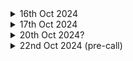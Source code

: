 

<details>
<summary>16th Oct 2024</summary>
<br>

Today I looked at Trac and tried to find a ticket. It really brought it home to me how intriciate the whole system is and how many people know parts of it very deeply. The descriptions of the issues that have made it to a status where it is considered worth investigating are mentioning aspects that will be difficult to replicate. Will I find something to work on that will start me off into the process of investigating?

Some tickets I lingered on longer than others...

#35791 - relates to css something I am familiar with with a recent css upgrade in work - has an owner, is assigned
#34976 - must ask Sarah about the comments on this one, she has written comments re accessibility - relates to the startapp commands - has an owner, is assigned
#18543 - https://code.djangoproject.com/ticket/18543 - what does 'new Bug' mean? 'Non image file can be saved to ImageField' - open 12 years ago, last modified 18 months ago - no owner - sent question to Paolo Melchiorre on team-saturn channel

In relation to that question 'new bug'. Paola said that 'new' is the status and it is not time-based, but more an indication that no one is working on it.
He suggested keeping track of the questions for create FAQs for new Contributors. Created QuestionsAsked.txt file and added this first question for future reference.

Nice also to see our Team photo taken at our first Team Saturn meeting by Paolo. We all look nicely enthusiastic!
https://discordapp.com/channels/1114005656937177168/1290084064573001778/1296215141263872030

</details>


<details>
<summary>17th Oct 2024</summary>
<br>
Saw a member of the team had a question on Discord (https://discordapp.com/channels/1114005656937177168/1290084064573001778/1296474011286638693) about a failed test in his PR (we use GitLab in work so I'm more used to calling it an MR there!) and had a quick look while I was working. It was to do with formatting and I waded in with my tuppence worth. Nice to get involved in a conversation and learned that Django has a pre-commit check on the formatting https://docs.djangoproject.com/en/dev/internals/contributing/writing-code/coding-style/#pre-commit-checks

</details>




<details>
<summary>20th Oct 2024?</summary>
<br>
Went on the train to Cork on 18th Oct as a present for my birthday. Excellent time to continue browsing for tickets!
These few are ones where I thought I would be able to recreate the issue and will look again in more detail:

https://code.djangoproject.com/ticket/9373
https://code.djangoproject.com/ticket/12044
https://code.djangoproject.com/ticket/12246
https://code.djangoproject.com/ticket/12627
https://code.djangoproject.com/ticket/13224

Some of these are old, but have no patch. They do talk about things that I have used when making my projects, but mainly, I think I can recreate.

A cool article I found, written by a previous djangonaut, was just what I needed to read to calm down the rising worry in my stomach that I had when thinking about setting things up.
https://discordapp.com/channels/1114005656937177168/1260986020275556414/1284098589399846946

</details>




<details>
<summary>22nd Oct 2024  (pre-call)</summary>
<br>

Spent a few hours on Sunday trying to recreate the issue on ticket 9373 (https://code.djangoproject.com/ticket/9373) and it was interesting because there were two code examples in the comments and both produced warning complile errors/issues when I was making migrations due to using the most recent version of Django and not the version used in the comments. I need to investigate further to see if the ticket issue is still an issue or if the recent updates makes the issue redundant. 

Also found an issue with the docs that could maybe be an MR - a missing 'py' command when using Windows. It's in a couple of places that I've seen. Will check on next group call.
</details>





